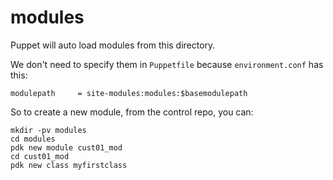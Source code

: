# modules

Puppet will auto load modules from this directory.

We don't need to specify them in `Puppetfile` because `environment.conf` has this:

```
modulepath     = site-modules:modules:$basemodulepath
```

So to create a new module, from the control repo, you can:

```shell
mkdir -pv modules
cd modules
pdk new module cust01_mod
cd cust01_mod
pdk new class myfirstclass
```
